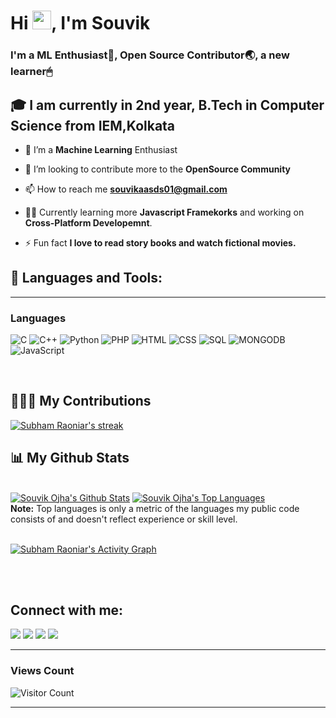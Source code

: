 <!-- <center><a href="#"><img width="270" src="i.png" height="270%"/></a></center> -->

<h1>Hi <img src="https://raw.githubusercontent.com/MartinHeinz/MartinHeinz/master/wave.gif" width="30px">, I'm Souvik</h1>
<h3>I'm a ML Enthusiast🦾, Open Source Contributor🌏, a new learner🖱</h3>


## 🎓 I am currently in 2nd year, B.Tech in Computer Science from IEM,Kolkata

- 🌱 I’m a **Machine Learning** Enthusiast

- 👯 I’m looking to contribute more to the **OpenSource Community**

<!-- - 👨‍💻 All of my projects are available at **[My Portfolio](https://souvikojha.com)** -->

- 📫 How to reach me **souvikaasds01@gmail.com**

-  👨‍💻 Currently learning more **Javascript Framekorks** and working on **Cross-Platform Developemnt**.

- ⚡ Fun fact **I love to read story books and watch fictional movies.**

## 🚀 Languages and Tools:

---

### Languages


![C](https://img.shields.io/badge/-C-000?&logo=C)
![C++](https://img.shields.io/badge/-C++-000?&logo=c%2b%2b&logoColor=00599C)
![Python](https://img.shields.io/badge/-Python-000?&logo=Python)
![PHP](https://img.shields.io/badge/-PHP-000?&logo=PHP)
![HTML](https://img.shields.io/badge/-HTML-000?&logo=Html)
![CSS](https://img.shields.io/badge/-CSS-000?&logo=CSS)
![SQL](https://img.shields.io/badge/-SQL-000?&logo=MySQL)
![MONGODB](https://img.shields.io/badge/-MongoDB-000?&logo=MongoDB)
![JavaScript](https://img.shields.io/badge/-JavaScript-000?&logo=JavaScript)


<br />


## 🧑🏼‍💻 My Contributions

<p>
    <a href="https://github.com/techsouvik/github-readme-streak-stats">
        <img title="🔥 Get streak stats for your profile at git.io/streak-stats" alt="Subham Raoniar's streak" src="https://github-readme-streak-stats.herokuapp.com/?user=techsouvik&theme=black-ice&hide_border=true&stroke=0000&background=060A0CD0"/>
    </a>
</p>

## 📊 My Github Stats

  <br/>
    <a href="https://github.com/techsouvik/github-readme-stats"><img alt="Souvik Ojha's Github Stats" src="https://github-readme-stats.vercel.app/api?username=techsouvik&show_icons=true&count_private=true&theme=react&hide_border=true&bg_color=0D1117" /></a>
  <a href="https://github.com/techsouvik/github-readme-stats"><img alt="Souvik Ojha's Top Languages" src="https://github-readme-stats.vercel.app/api/top-langs/?username=techsouvik&langs_count=8&count_private=true&layout=compact&theme=react&hide_border=true&bg_color=0D1117" /></a>
  <br/>
  <b>Note:</b> Top languages is only a metric of the languages my public code consists of and doesn't reflect experience or skill level.


<br/>
<br/>

<a href="https://github.com/techsouvik/github-readme-activity-graph"><img alt="Subham Raoniar's Activity Graph" src="https://activity-graph.herokuapp.com/graph?username=techsouvik&bg_color=0D1117&color=5BCDEC&line=5BCDEC&point=FFFFFF&hide_border=true" /></a>

<br/>
<br/>

## Connect with me:
<p align="left">

<a href = "https://www.linkedin.com/in/souvik-ojha-3aa70320b/"><img src="https://img.icons8.com/fluent/48/000000/linkedin.png"/></a>
<a href = "https://twitter.com/Souvik_1_Ojha"><img src="https://img.icons8.com/fluent/48/000000/twitter.png"/></a>
<a href = "https://www.instagram.com/___souvik_in___/"><img src="https://img.icons8.com/fluent/48/000000/instagram-new.png"/></a>
<a href = "https://www.facebook.com/souvik.ojha.3388"><img src="https://img.icons8.com/color/48/000000/facebook.png"/></a>

</p>

---

### Views Count
![Visitor Count](https://profile-counter.glitch.me/{techsouvik}/count.svg)

---